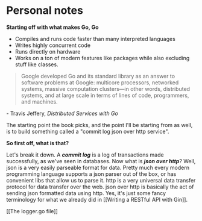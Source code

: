 # Personal notes

**Starting off with what makes Go, Go**

- Compiles and runs code faster than many interpreted languages
- Writes highly concurrent code
- Runs directly on hardware
- Works on a ton of modern features like packages while also excluding stuff like classes.

> Google developed Go and its standard library as an answer to software problems at Google: multicore processors, networked systems, massive computation clusters—in other words, distributed systems, and at large scale in terms of lines of code, programmers, and machines.

\- Travis Jeffery, *Distributed Services with Go*

The starting point the book picks, and the point I'll be starting from as well, is to build something called a "commit log json over http service".

**So first off, what is that?**

Let's break it down. A ***commit log*** is a log of transactions made successfully, as we've seen in databases.
Now what is ***json over http***? Well, json is a very easily parseable format for data. Pretty much every modern programming language supports a json parser out of the box, or has convenient libs that allow us to parse it. http is a very universal data transfer protocol for data transfer over the web. json over http is basically the act of sending json formatted data using http. Yes, it's just some fancy terminology for what we already did in [[Writing a RESTful API with Gin]].

[[The logger.go file]]